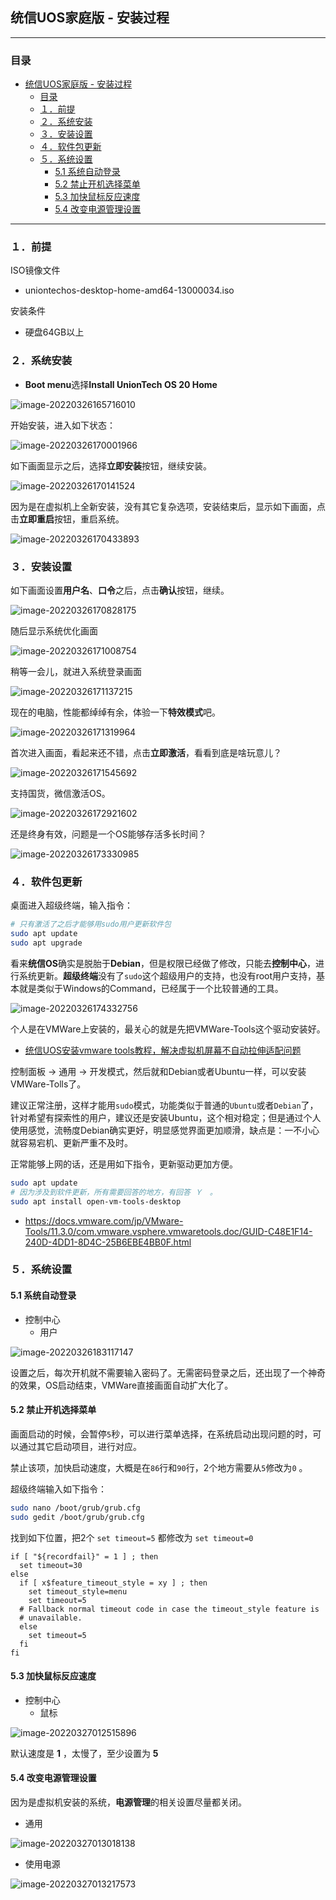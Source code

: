 ## 统信UOS家庭版 - 安装过程


---

### 目录

- [统信UOS家庭版 - 安装过程](#统信uos家庭版---安装过程)
  - [目录](#目录)
  - [１．前提](#１前提)
  - [２．系统安装](#２系统安装)
  - [３．安装设置](#３安装设置)
  - [４．软件包更新](#４软件包更新)
  - [５．系统设置](#５系统设置)
    - [5.1 系统自动登录](#51-系统自动登录)
    - [5.2 禁止开机选择菜单](#52-禁止开机选择菜单)
    - [5.3 加快鼠标反应速度](#53-加快鼠标反应速度)
    - [5.4 改变电源管理设置](#54-改变电源管理设置)

---

### １．前提
ISO镜像文件

- uniontechos-desktop-home-amd64-13000034.iso

安装条件

- 硬盘64GB以上

### ２．系统安装



- **Boot menu**选择**Install UnionTech OS 20 Home**

![image-20220326165716010](images/image-20220326165716010.png)

开始安装，进入如下状态：

![image-20220326170001966](images/image-20220326170001966.png)

如下画面显示之后，选择**立即安装**按钮，继续安装。

![image-20220326170141524](images/image-20220326170141524.png)

因为是在虚拟机上全新安装，没有其它复杂选项，安装结束后，显示如下画面，点击**立即重启**按钮，重启系统。

![image-20220326170433893](images/image-20220326170433893.png)



### ３．安装设置

如下画面设置**用户名**、**口令**之后，点击**确认**按钮，继续。

![image-20220326170828175](images/image-20220326170828175.png)

随后显示系统优化画面

![image-20220326171008754](images/image-20220326171008754.png)

稍等一会儿，就进入系统登录画面

![image-20220326171137215](images/image-20220326171137215.png)

现在的电脑，性能都绰绰有余，体验一下**特效模式**吧。

![image-20220326171319964](images/image-20220326171319964.png)

首次进入画面，看起来还不错，点击**立即激活**，看看到底是啥玩意儿？

![image-20220326171545692](images/image-20220326171545692.png)

支持国货，微信激活OS。

![image-20220326172921602](images/image-20220326172921602.png)

还是终身有效，问题是一个OS能够存活多长时间？

![image-20220326173330985](images/image-20220326173330985.png)



### ４．软件包更新

桌面进入超级终端，输入指令：

```bash
# 只有激活了之后才能够用sudo用户更新软件包
sudo apt update
sudo apt upgrade
```

看来**统信OS**确实是脱胎于**Debian**，但是权限已经做了修改，只能去**控制中心**，进行系统更新。**超级终端**没有了`sudo`这个超级用户的支持，也没有root用户支持，基本就是类似于Windows的Command，已经属于一个比较普通的工具。

![image-20220326174332756](images/image-20220326174332756.png)

个人是在VMWare上安装的，最关心的就是先把VMWare-Tools这个驱动安装好。

- [统信UOS安装vmware tools教程，解决虚拟机屏幕不自动拉伸适配问题](https://www.bilibili.com/video/BV1o44y1n7t3)

控制面板 → 通用 → 开发模式，然后就和Debian或者Ubuntu一样，可以安装VMWare-Tolls了。

建议正常注册，这样才能用`sudo`模式，功能类似于普通的`Ubuntu`或者`Debian`了，针对希望有探索性的用户，建议还是安装Ubuntu，这个相对稳定；但是通过个人使用感觉，流畅度Debian确实更好，明显感觉界面更加顺滑，缺点是：一不小心就容易宕机、更新严重不及时。

正常能够上网的话，还是用如下指令，更新驱动更加方便。

```bash
sudo apt update
# 因为涉及到软件更新，所有需要回答的地方，有回答 Ｙ　。
sudo apt install open-vm-tools-desktop
```

- https://docs.vmware.com/jp/VMware-Tools/11.3.0/com.vmware.vsphere.vmwaretools.doc/GUID-C48E1F14-240D-4DD1-8D4C-25B6EBE4BB0F.html

### ５．系统设置



#### 5.1 系统自动登录

- 控制中心
  - 用户

![image-20220326183117147](images/image-20220326183117147.png)

设置之后，每次开机就不需要输入密码了。无需密码登录之后，还出现了一个神奇的效果，OS启动结束，VMWare直接画面自动扩大化了。

#### 5.2 禁止开机选择菜单

画面启动的时候，会暂停`5`秒，可以进行菜单选择，在系统启动出现问题的时，可以通过其它启动项目，进行对应。

禁止该项，加快启动速度，大概是在`86`行和`90`行，2个地方需要从`5`修改为`0` 。

超级终端输入如下指令：

```bash
sudo nano /boot/grub/grub.cfg
sudo gedit /boot/grub/grub.cfg
```

找到如下位置，把2个 `set timeout=5` 都修改为 `set timeout=0`

```
if [ "${recordfail}" = 1 ] ; then
  set timeout=30
else
  if [ x$feature_timeout_style = xy ] ; then
    set timeout_style=menu
    set timeout=5
  # Fallback normal timeout code in case the timeout_style feature is
  # unavailable.
  else
    set timeout=5
  fi
fi
```

#### 5.3 加快鼠标反应速度

- 控制中心
  - 鼠标

![image-20220327012515896](images/image-20220327012515896.png)

默认速度是 **1** ，太慢了，至少设置为 **5** 

#### 5.4 改变电源管理设置

因为是虚拟机安装的系统，**电源管理**的相关设置尽量都关闭。

- 通用

![image-20220327013018138](images/image-20220327013018138.png)

- 使用电源

![image-20220327013217573](images/image-20220327013217573.png)
